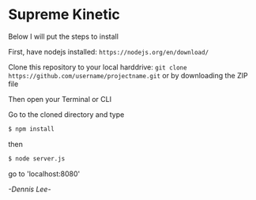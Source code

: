 <h1>Supreme Kinetic</h1>

<p>Below I will put the steps to install</p>

First, have nodejs installed: `https://nodejs.org/en/download/`

Clone this repository to your local harddrive: `git clone https://github.com/username/projectname.git` or by downloading the ZIP file

Then open your Terminal or CLI

Go to the cloned directory and type 

```sh
$ npm install 
```

then 

```sh
$ node server.js
```
go to 'localhost:8080'


*-Dennis Lee-*